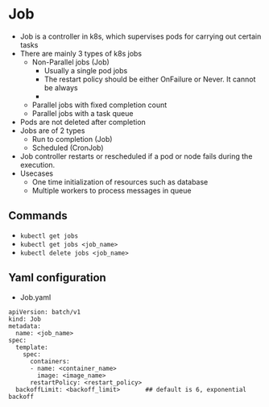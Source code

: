 # Job

-   Job is a controller in k8s, which supervises pods for carrying out certain tasks
-   There are mainly 3 types of k8s jobs
    -   Non-Parallel jobs (Job)
        -   Usually a single pod jobs
        -   The restart policy should be either OnFailure or Never. It cannot be always
        -   
    -   Parallel jobs with fixed completion count
    -   Parallel jobs with a task queue
-   Pods are not deleted after completion
-   Jobs are of 2 types
    -   Run to completion (Job)
    -   Scheduled (CronJob)
-   Job controller restarts or rescheduled if a pod or node fails during the execution.
-   Usecases
    -   One time initialization of resources such as database
    -   Multiple workers to process messages in queue


## Commands
- ```kubectl get jobs```
- ```kubectl get jobs <job_name>```
- ```kubectl delete jobs <job_name>```


## Yaml configuration
-   Job.yaml
```
apiVersion: batch/v1
kind: Job
metadata:
  name: <job_name>
spec:
  template:
    spec:
      containers:
      - name: <container_name>
        image: <image_name>
      restartPolicy: <restart_policy>
  backoffLimit: <backoff_limit>       ## default is 6, exponential backoff
```